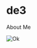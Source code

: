 # de3

About Me

![Ok](https://media0.giphy.com/media/RBYBWi1IT8vDy/giphy.gif?cid=82a1493bf8663dab87b00c5528f4668c51e27a70c449e828&rid=giphy.gif)
